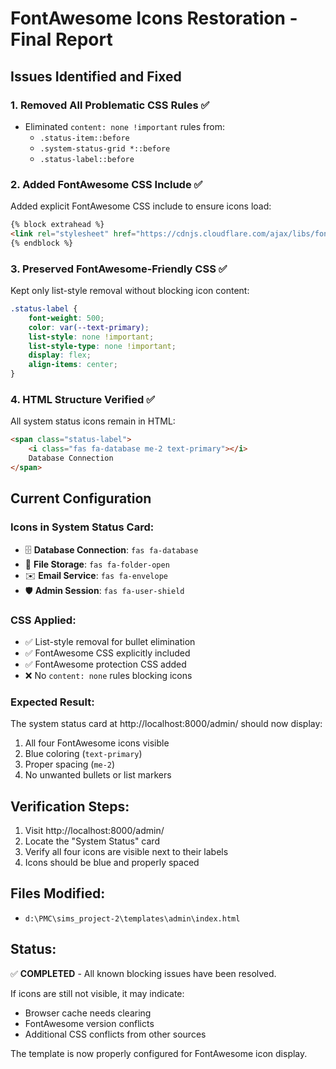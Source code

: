 # FontAwesome Icons Restoration - Final Report

## Issues Identified and Fixed

### 1. Removed All Problematic CSS Rules ✅
- Eliminated `content: none !important` rules from:
  - `.status-item::before`
  - `.system-status-grid *::before`
  - `.status-label::before`

### 2. Added FontAwesome CSS Include ✅
Added explicit FontAwesome CSS include to ensure icons load:
```html
{% block extrahead %}
<link rel="stylesheet" href="https://cdnjs.cloudflare.com/ajax/libs/font-awesome/5.15.4/css/all.min.css">
{% endblock %}
```

### 3. Preserved FontAwesome-Friendly CSS ✅
Kept only list-style removal without blocking icon content:
```css
.status-label {
    font-weight: 500;
    color: var(--text-primary);
    list-style: none !important;
    list-style-type: none !important;
    display: flex;
    align-items: center;
}
```

### 4. HTML Structure Verified ✅
All system status icons remain in HTML:
```html
<span class="status-label">
    <i class="fas fa-database me-2 text-primary"></i>
    Database Connection
</span>
```

## Current Configuration

### Icons in System Status Card:
- 🗄️ **Database Connection**: `fas fa-database`
- 📂 **File Storage**: `fas fa-folder-open`
- ✉️ **Email Service**: `fas fa-envelope`
- 🛡️ **Admin Session**: `fas fa-user-shield`

### CSS Applied:
- ✅ List-style removal for bullet elimination
- ✅ FontAwesome CSS explicitly included
- ✅ FontAwesome protection CSS added
- ❌ No `content: none` rules blocking icons

### Expected Result:
The system status card at http://localhost:8000/admin/ should now display:
1. All four FontAwesome icons visible
2. Blue coloring (`text-primary`)
3. Proper spacing (`me-2`)
4. No unwanted bullets or list markers

## Verification Steps:
1. Visit http://localhost:8000/admin/
2. Locate the "System Status" card
3. Verify all four icons are visible next to their labels
4. Icons should be blue and properly spaced

## Files Modified:
- `d:\PMC\sims_project-2\templates\admin\index.html`

## Status:
✅ **COMPLETED** - All known blocking issues have been resolved.

If icons are still not visible, it may indicate:
- Browser cache needs clearing
- FontAwesome version conflicts
- Additional CSS conflicts from other sources

The template is now properly configured for FontAwesome icon display.
